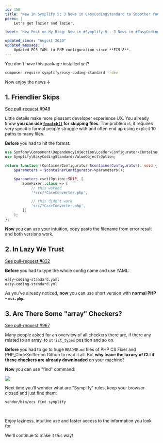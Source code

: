 ```yaml
---
id: 150
title: "New in Symplify 5: 3 News in EasyCodingStandard to Smoother Your Experience"
perex: |
    Let's get lazier and lazier.

tweet: "New Post on My Blog: New in #Symplify 5 - 3 News in #EasyCodingStandard to Smoother Your Experience    #php #ecs #phpcsfixer #phpcodesniffer"

updated_since: "August 2020"
updated_message: |
    Updated ECS YAML to PHP configuration since **ECS 8**.
---
```


You don't have this package installed yet?

```bash
composer require symplify/easy-coding-standard --dev
```

Now enjoy the news ↓

## 1. Friendlier Skips

<a href="https://github.com/symplify/symplify/pull/948/files" class="btn btn-dark btn-sm">
    See pull-request #948
</a>

Little details make more pleasant developer experience UX. You already know **you can use  [`fnmatch()`](http://php.net/manual/en/function.fnmatch.php) for skipping files**. The problem is, it requires very specific format people struggle with and often end up using explicit 10 paths to many files.

**Before** you had to hit the format:

```php
use Symfony\Component\DependencyInjection\Loader\Configurator\ContainerConfigurator;
use Symplify\EasyCodingStandard\ValueObject\Option;

return function (ContainerConfigurator $containerConfigurator): void {
    $parameters = $containerConfigurator->parameters();

    $parameters->set(Option::SKIP, [
        SomeFixer::class => [
            // this worked
            '*src/*CaseConverter.php',

            // this didn't work
            'src/*CaseConverter.php',
        ]]
    );
};

```

**Now** you can use your intuition, copy paste the filename from error result and both versions work.

## 2. In Lazy We Trust

<a href="https://github.com/symplify/symplify/pull/832/files" class="btn btn-dark btn-sm">
    See pull-request #832
</a>

**Before** you had to type the whole config name and use YAML:

```bash
easy-coding-standard.yaml
easy-coding-standard.yml
```

As you've already noticed, **now** you can use short version with **normal PHP - `ecs.php`**:

## 3. Are There Some "array" Checkers?

<a href="https://github.com/symplify/symplify/pull/967/files" class="btn btn-dark btn-sm">
    See pull-request #967
</a>

Many people asked for an overview of all checkers there are, if there any related to an array, to `strict_types` position and so on.

**Before** you had to go to huge `README.md` files of PHP CS Fixer and PHP_CodeSniffer on Github to read it all. But **why leave the luxury of CLI if these checkers are already downloaded** on your machine?

**Now** you can use "find" command:

<img src="/assets/images/posts/2018/symplify-5-ecs/find.gif" class="img-thumbnail">

Next time you'll wonder what are "Symplify" rules, keep your browser closed and just find them:

```bash
vendor/bin/ecs find symplify
```

<br>

Enjoy laziness, intuitive use and faster access to the information you look for.

We'll continue to make it this way!
